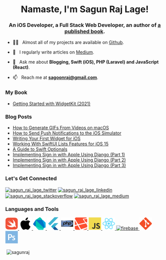 <!--
**sagunraj/sagunraj** is a ✨ _special_ ✨ repository because its `README.md` (this file) appears on your GitHub profile.

Here are some ideas to get you started:

- 🔭 I’m currently working on ...
- 🌱 I’m currently learning ...
- 👯 I’m looking to collaborate on ...
- 🤔 I’m looking for help with ...
- 💬 Ask me about ...
- 📫 How to reach me: ...
- 😄 Pronouns: ...
- ⚡ Fun fact: ...
-->

<h1 align="center">Namaste, I'm Sagun Raj Lage!</h1>
<h3 align="center">An iOS Developer, a Full Stack Web Developer, an author of <a href="https://www.amazon.com/Getting-Started-WidgetKit-Create-Widgets/dp/148427041X" target="_blank">a published book</a>.</h3>

- 👨‍💻 &nbsp; Almost all of my projects are available on [Github](https://github.com/sagunraj).

- 📝 &nbsp; I regularly write articles on [Medium](https://sagunraj.medium.com).

- 💬 &nbsp; Ask me about **Blogging, Swift (iOS), PHP (Laravel) and JavaScript (React)**.

- 📫 &nbsp; Reach me at **sagoonraj@gmail.com**.

### My Book
- [Getting Started with WidgetKit (2021)](https://link.springer.com/book/10.1007/978-1-4842-7042-4)

### Blog Posts
- [How to Generate GIFs From Videos on macOS](https://medium.com/@sagunraj/how-to-generate-gifs-from-videos-on-macos-b3780d2ef5c)
- [How to Send Push Notifications to the iOS Simulator](https://betterprogramming.pub/how-to-send-push-notifications-to-the-ios-simulator-2988092ba931)
- [Writing Your First Widget for iOS](https://levelup.gitconnected.com/writing-your-first-widget-for-ios-e1e8acf0079)
- [Working With SwiftUI Lists Features for iOS 15](https://betterprogramming.pub/swiftui-lists-after-wwdc21-a8e5184e23b3)
- [A Guide to Swift Optionals](https://betterprogramming.pub/befriending-swift-optionals-part-1-149aa5b91301)
- [Implementing Sign in with Apple Using Django (Part 1)](https://betterprogramming.pub/implementing-sign-in-with-apple-using-django-a-recipe-part-1-of-3-fc5695e6e9db)
- [Implementing Sign in with Apple Using Django (Part 2)](https://betterprogramming.pub/implementing-sign-in-with-apple-using-django-a-recipe-part-2-of-3-12d673cf6eaf)
- [Implementing Sign in with Apple Using Django (Part 3)](https://betterprogramming.pub/implementing-sign-in-with-apple-using-django-a-recipe-part-3-of-3-12d66947d4f5)

### Let's Get Connected
<p align="left">
<a href="https://twitter.com/sagunraj" target="_blank"><img align="center" src="https://raw.githubusercontent.com/rahuldkjain/github-profile-readme-generator/master/src/images/icons/Social/twitter.svg" alt="sagun_raj_lage_twitter" height="30" width="40" /></a>
<a href="https://linkedin.com/in/sagunraj" target="_blank"><img align="center" src="https://raw.githubusercontent.com/rahuldkjain/github-profile-readme-generator/master/src/images/icons/Social/linked-in-alt.svg" alt="sagun_raj_lage_linkedin" height="30" width="40" /></a>
<a href="https://stackoverflow.com/users/7552217/sagun-raj-lage" target="_blank"><img align="center" src="https://raw.githubusercontent.com/rahuldkjain/github-profile-readme-generator/master/src/images/icons/Social/stack-overflow.svg" alt="sagun_raj_lage_stackoverflow" height="30" width="40" /></a>
<a href="https://sagunraj.medium.com" target="_blank"><img align="center" src="https://raw.githubusercontent.com/rahuldkjain/github-profile-readme-generator/master/src/images/icons/Social/medium.svg" alt="sagun_raj_lage_medium" height="30" width="40" /></a>
</p>

### Languages and Tools
<p>
<a href="https://swift.org" target="_blank"> <img src="https://raw.githubusercontent.com/devicons/devicon/master/icons/swift/swift-original.svg" alt="swift" width="40" height="40"/> </a>
<a href="https://developer.apple.com" target="_blank"> <img src="https://raw.githubusercontent.com/devicons/devicon/master/icons/apple/apple-original.svg" alt="apple" width="40" height="40"/> </a>
<a href="https://dart.dev" target="_blank"> <img src="https://raw.githubusercontent.com/devicons/devicon/master/icons/dart/dart-original.svg" alt="dart" width="40" height="40"/> </a>
<a href="https://flutter.dev" target="_blank"> <img src="https://raw.githubusercontent.com/devicons/devicon/master/icons/flutter/flutter-original.svg" alt="flutter" width="40" height="40"/> </a>
<a href="https://www.php.net" target="_blank"> <img src="https://raw.githubusercontent.com/devicons/devicon/master/icons/php/php-original.svg" alt="php" width="40" height="40"/> </a>
<a href="https://www.laravel.com" target="_blank"> <img src="https://raw.githubusercontent.com/devicons/devicon/master/icons/laravel/laravel-plain.svg" alt="laravel" width="40" height="40"/> </a>
<a href="https://developer.mozilla.org/en-US/docs/Web/JavaScript" target="_blank"> <img src="https://raw.githubusercontent.com/devicons/devicon/master/icons/javascript/javascript-original.svg" alt="laravel" width="40" height="40"/> </a> 
<a href="https://www.reactjs.org" target="_blank"> <img src="https://raw.githubusercontent.com/devicons/devicon/master/icons/react/react-original.svg" alt="laravel" width="40" height="40"/> </a> 
<a href="https://firebase.google.com/" target="_blank"> <img src="https://www.vectorlogo.zone/logos/firebase/firebase-icon.svg" alt="firebase" width="40" height="40"/> </a>
<a href="https://git-scm.com/" target="_blank"> <img src="https://raw.githubusercontent.com/devicons/devicon/master/icons/git/git-original.svg" alt="git" width="40" height="40"/> </a>
<a href="https://www.adobe.com/products/photoshop.html" target="_blank"> <img src="https://raw.githubusercontent.com/devicons/devicon/master/icons/photoshop/photoshop-plain.svg" alt="photoshop" width="40" height="40"/> </a>
</p>

<p>&nbsp;<img align="center" src="https://github-readme-stats.vercel.app/api?username=sagunraj&show_icons=true&locale=en" alt="sagunraj" /></p>
